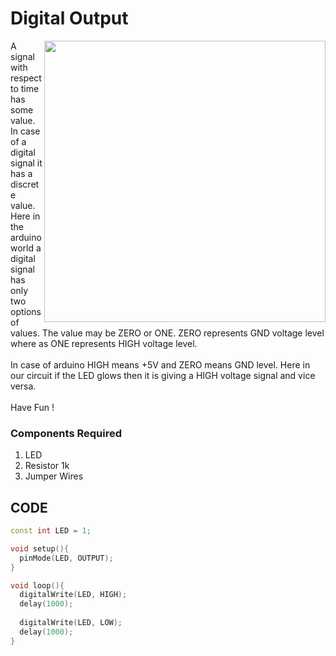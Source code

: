 <h1>Digital Output</h1>

<div>
  <img width=450 align=right src="https://github.com/Curovearth/Dive-into-Electronics/blob/main/Basics%20of%20Arduino/01-Digital%20Output/Digital%20Output.png">
  <p>A signal with respect to time has some value. In case of a digital signal it has a discrete value. Here in the arduino world a digital signal has only two options of values. The value may be ZERO or ONE. ZERO represents GND voltage level where as ONE represents HIGH voltage level.<br><br>
  In case of arduino HIGH means +5V and ZERO means GND level. Here in our circuit if the LED glows then it is giving a HIGH voltage signal and vice versa.<br><br>
  Have Fun !</p>
  
  <h3>Components Required</h3>
  <ol>
    <li>LED</li>
    <li>Resistor 1k</li>
    <li>Jumper Wires</li>
  </ol>
</div>

  
## CODE
```C++
const int LED = 1;

void setup(){
  pinMode(LED, OUTPUT);
}

void loop(){
  digitalWrite(LED, HIGH);
  delay(1000);
  
  digitalWrite(LED, LOW);
  delay(1000);
}
```
